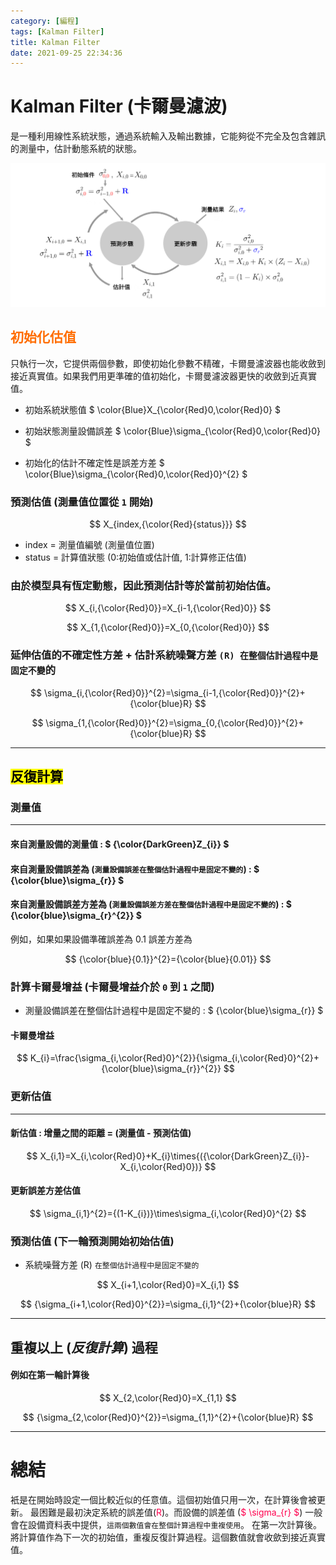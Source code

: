 ```yaml
---
category: [編程]
tags: [Kalman Filter]
title: Kalman Filter
date: 2021-09-25 22:34:36
---
```

# Kalman Filter (卡爾曼濾波)

是一種利用線性系統狀態，通過系統輸入及輸出數據，它能夠從不完全及包含雜訊的測量中，估計動態系統的狀態。

![Alt Filter](../assets/img/kalman/estimation.png)

## <font color="#FF6D00">初始化估值</font> 

只執行一次，它提供兩個參數，即使初始化參數不精確，卡爾曼濾波器也能收斂到接近真實值。如果我們用更準確的值初始化，卡爾曼濾波器更快的收斂到近真實值。


 - 初始系統狀態值 $ \color{Blue}X_{\color{Red}0,\color{Red}0} $
	
 - 初始狀態測量設備誤差 $ \color{Blue}\sigma_{\color{Red}0,\color{Red}0} $

 - 初始化的估計不確定性是誤差方差 $ \color{Blue}\sigma_{\color{Red}0,\color{Red}0}^{2} $

### 預測估值 (測量值位置從  `1` 開始)

$$ X_{index,{\color{Red}{status}}} $$

 - index = 測量值編號 (測量值位置) 
 - status = 計算值狀態 (0:初始值或估計值, 1:計算修正估值)
 
### 由於模型具有恆定動態，因此預測估計等於當前初始估值。

$$ X_{i,{\color{Red}0}}=X_{i-1,{\color{Red}0}} $$
	 
$$ X_{1,{\color{Red}0}}=X_{0,{\color{Red}0}} $$

### 延伸估值的不確定性方差 + 估計系統噪聲方差 `(R) 在整個估計過程中是固定不變`的

$$ \sigma_{i,{\color{Red}0}}^{2}=\sigma_{i-1,{\color{Red}0}}^{2}+{\color{blue}R} $$

$$ \sigma_{1,{\color{Red}0}}^{2}=\sigma_{0,{\color{Red}0}}^{2}+{\color{blue}R} $$

---

## <mark>反復計算</mark>

### 測量值
---

#### 來自測量設備的測量值 : $ {\color{DarkGreen}Z_{i}} $

#### 來自測量設備誤差為 (`測量設備誤差在整個估計過程中是固定不變的`) : $ {\color{blue}\sigma_{r}} $

#### 來自測量設備誤差方差為 (`測量設備誤差方差在整個估計過程中是固定不變的`) : $ {\color{blue}\sigma_{r}^{2}} $

例如，如果如果設備準確誤差為 0.1 誤差方差為 

$$ {\color{blue}{0.1}}^{2}={\color{blue}{0.01}} $$

### 計算卡爾曼增益 (卡爾曼增益介於 `0` 到 `1` 之間)

 - 測量設備誤差在整個估計過程中是固定不變的 : $ {\color{blue}\sigma_{r}} $

#### 卡爾曼增益

$$ K_{i}=\frac{\sigma_{i,\color{Red}0}^{2}}{\sigma_{i,\color{Red}0}^{2}+{\color{blue}\sigma_{r}}^{2}} $$

### 更新估值 

---

#### 新估值 : 增量之間的距離 = (測量值 - 預測估值)

$$ X_{i,1}=X_{i,\color{Red}0}+K_{i}\times{({\color{DarkGreen}Z_{i}}-X_{i,\color{Red}0})} $$
   
#### 更新誤差方差估值 

$$ \sigma_{i,1}^{2}={(1-K_{i})}\times\sigma_{i,\color{Red}0}^{2} $$

### 預測估值 (下一輪預測開始初始估值)

- 系統噪聲方差 (R) `在整個估計過程中是固定不變的`

$$ X_{i+1,\color{Red}0}=X_{i,1} $$

$$ {\sigma_{i+1,\color{Red}0}^{2}}=\sigma_{i,1}^{2}+{\color{blue}R} $$

---

## 重複以上 (*反復計算*) 過程

#### 例如在第一輪計算後

$$ X_{2,\color{Red}0}=X_{1,1} $$

$$ {\sigma_{2,\color{Red}0}^{2}}=\sigma_{1,1}^{2}+{\color{blue}R} $$

---

# 總結

衹是在開始時設定一個比較近似的任意值。這個初始值只用一次，在計算後會被更新。
最困難是最初決定系統的誤差值(<font color="#FF004E">R</font>)。而設備的誤差值 (<font color="#FF004E">$ \sigma_{r} $</font>) 一般會在設備資料表中提供，`這兩個數值會在整個計算過程中重複使用`。
在第一次計算後。將計算值作為下一次的初始值，重複反復計算過程。這個數值就會收歛到接近真實值。
